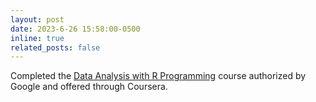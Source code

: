 ```yaml
---
layout: post
date: 2023-6-26 15:58:00-0500
inline: true
related_posts: false
---
```


Completed the [Data Analysis with R Programming](https://coursera.org/share/f4ba5c939f908ac6636e84ac540fc0de) course authorized by Google and offered through Coursera.